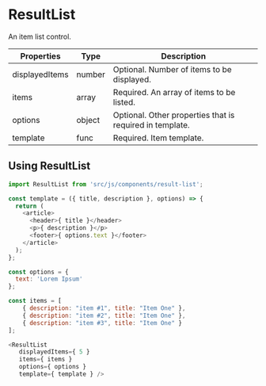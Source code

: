 # ResultList

An item list control.

  Properties  |  Type  | Description
--------------|--------|------------
displayedItems| number | Optional. Number of items to be displayed.
items         | array  | Required. An array of items to be listed.
options       | object | Optional. Other properties that is required in template.
template      | func   | Required. Item template.


## Using ResultList

```js
import ResultList from 'src/js/components/result-list';

const template = ({ title, description }, options) => {
  return (
    <article>
      <header>{ title }</header>
      <p>{ description }</p>
      <footer>{ options.text }</footer>
    </article>
  );
};

const options = {
  text: 'Lorem Ipsum'
};

const items = [
    { description: "item #1", title: "Item One" },
    { description: "item #2", title: "Item One" },
    { description: "item #3", title: "Item One" }
];

<ResultList
   displayedItems={ 5 }
   items={ items }
   options={ options }
   template={ template } />
```
